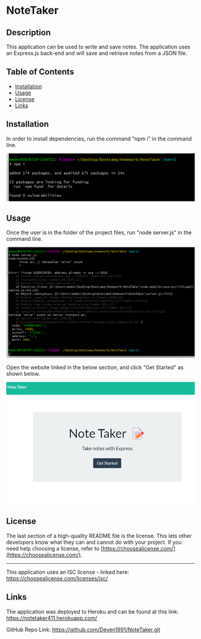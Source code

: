 # NoteTaker


## Description

This application can be used to write and save notes. The application uses an Express.js back-end and will save and retrieve notes from a JSON file. 


## Table of Contents 

- [Installation](#installation)
- [Usage](#usage)
- [License](#license)
- [Links](#links)


## Installation

In order to install dependencies, run the command "npm i" in the command line. 

![alt text](public/assets/images/npmi.png)


## Usage

Once the user is in the folder of the project files, run "node server.js" in the command line. 

![alt text](public/assets/images/nodeserverjs.png)

Open the website linked in the below section, and click "Get Started" as shown below.

![alt text](public/assets/images/getstarted.png)


## License

The last section of a high-quality README file is the license. This lets other developers know what they can and cannot do with your project. If you need help choosing a license, refer to [https://choosealicense.com/](https://choosealicense.com/).

---

This application uses an ISC license - linked here: https://choosealicense.com/licenses/isc/


## Links

The application was deployed to Heroku and can be found at this link: https://notetaker411.herokuapp.com/

GitHub Repo Link: https://github.com/Deven1991/NoteTaker.git